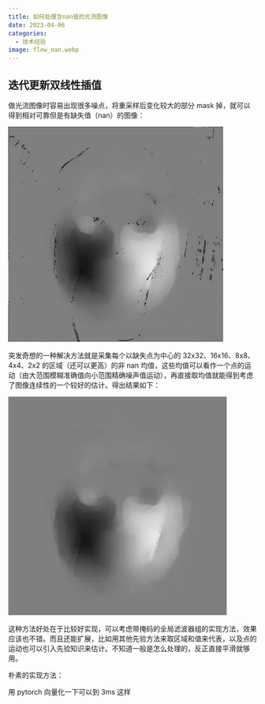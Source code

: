 ```yaml
---
title: 如何处理含nan值的光流图像
date: 2023-04-06
categories:
  - 技术经验
image: flow_nan.webp
---
```

## 迭代更新双线性插值

做光流图像时容易出现很多噪点，将重采样后变化较大的部分 mask 掉，就可以得到相对可靠但是有缺失值（nan）的图像：

![](flow_nan.webp)

突发奇想的一种解决方法就是采集每个以缺失点为中心的 32x32、16x16、8x8、4x4、2x2 的区域（还可以更高）的非 nan 均值，这些均值可以看作一个点的运动（由大范围模糊准确值向小范围精确噪声值运动），再直接取均值就能得到考虑了图像连续性的一个较好的估计。得出结果如下：

![](flow_smooth.webp)

这种方法好处在于比较好实现，可以考虑带掩码的全局滤波器组的实现方法，效果应该也不错。而且还能扩展，比如用其他先验方法来取区域和值来代表，以及点的运动也可以引入先验知识来估计。不知道一般是怎么处理的，反正直接平滑就够用。

朴素的实现方法：

<script src="https://gist.github.com/Lamply/51880f654b579f371c55392f5110e5b4.js"></script>

用 pytorch 向量化一下可以到 3ms 这样

<script src="https://gist.github.com/Lamply/0e6f8ca9799ed0515b4cac8bb990603d.js"></script>